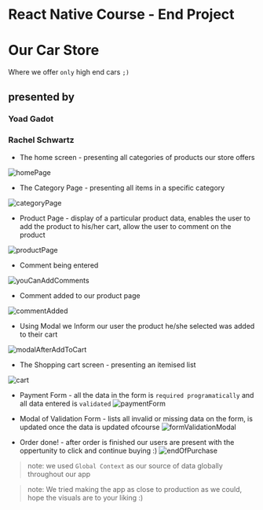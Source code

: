 # React Native Course - End Project

# Our Car Store

Where we offer `only` high end cars `;)`

## presented by

### Yoad Gadot

### Rachel Schwartz

- The home screen - presenting all categories of products our store offers

![homePage](https://github.com/yoad100/react-native-car-store/blob/master/screenshots/homePage.JPG)

- The Category Page - presenting all items in a specific category

![categoryPage](https://github.com/yoad100/react-native-car-store/blob/master/screenshots/categoryPage.JPG)

- Product Page - display of a particular product data, enables the user to add the product to his/her cart, allow the user to comment on the product

![productPage](https://github.com/yoad100/react-native-car-store/blob/master/screenshots/productPage.JPG)

- Comment being entered
 
![youCanAddComments](https://github.com/yoad100/react-native-car-store/blob/master/screenshots/youCanAddComments.JPG)

- Comment added to our product page
 
![commentAdded](https://github.com/yoad100/react-native-car-store/blob/master/screenshots/commentAdded.JPG)

- Using Modal we Inform our user the product he/she selected was added to their cart

![modalAfterAddToCart](https://github.com/yoad100/react-native-car-store/blob/master/screenshots/modalAfterAddToCart.JPG)

- The Shopping cart screen - presenting an itemised list

![cart](https://github.com/yoad100/react-native-car-store/blob/master/screenshots/cart.JPG)

- Payment Form - all the data in the form is `required programatically` and all data entered is `validated`
![paymentForm](https://github.com/yoad100/react-native-car-store/blob/master/screenshots/paymentForm.JPG)

- Modal of Validation Form - lists all invalid or missing data on the form, is updated once the data is updated ofcourse
![formValidationModal](https://github.com/yoad100/react-native-car-store/blob/master/screenshots/formValidationModal.JPG
)

- Order done! - after order is finished our users are present with the oppertunity to click and continue buying :)
![endOfPurchase](https://github.com/yoad100/react-native-car-store/blob/master/screenshots/endOfPurchase.JPG)

> note: we used `Global Context` as our source of data globally throughout our app

> note: We tried making the app as close to production as we could,
> hope the visuals are to your liking :)
